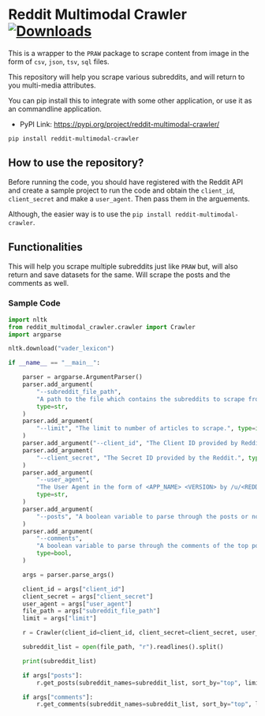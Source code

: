 # Reddit Multimodal Crawler [![Downloads](https://static.pepy.tech/personalized-badge/reddit-multimodal-crawler?period=total&units=abbreviation&left_color=blue&right_color=blue&left_text=Downloads)](https://pepy.tech/project/reddit-multimodal-crawler)

This is a wrapper to the `PRAW` package to scrape content from image in the form of `csv`, `json`, `tsv`, `sql` files.

This repository will help you scrape various subreddits, and will return to you multi-media attributes.

You can pip install this to integrate with some other application, or use it as an commandline application.

- PyPI Link:  https://pypi.org/project/reddit-multimodal-crawler/

```commandLine
pip install reddit-multimodal-crawler
```

## How to use the repository?

Before running the code, you should have registered with the Reddit API and create a sample project to run the code and obtain the `client_id`, `client_secret` and make a `user_agent`. Then pass them in the arguements.

Although, the easier way is to use the `pip install reddit-multimodal-crawler`.

## Functionalities

This will help you scrape multiple subreddits just like `PRAW` but, will also return and save datasets for the same. Will scrape the posts and the comments as well.

### Sample Code

```python
import nltk
from reddit_multimodal_crawler.crawler import Crawler
import argparse

nltk.download("vader_lexicon")

if __name__ == "__main__":

    parser = argparse.ArgumentParser()
    parser.add_argument(
        "--subreddit_file_path",
        "A path to the file which contains the subreddits to scrape from.",
        type=str,
    )
    parser.add_argument(
        "--limit", "The limit to number of articles to scrape.", type=int
    )
    parser.add_argument("--client_id", "The Client ID provided by Reddit.", type=str)
    parser.add_argument(
        "--client_secret", "The Secret ID provided by the Reddit.", type=str
    )
    parser.add_argument(
        "--user_agent",
        "The User Agent in the form of <APP_NAME> <VERSION> by /u/<REDDIT_USERNAME>",
        type=str,
    )
    parser.add_argument(
        "--posts", "A boolean variable to parse through the posts or not.", type=bool
    )
    parser.add_argument(
        "--comments",
        "A boolean variable to parse through the comments of the top posts of subreddit",
        type=bool,
    )

    args = parser.parse_args()

    client_id = args["client_id"]
    client_secret = args["client_secret"]
    user_agent = args["user_agent"]
    file_path = args["subreddit_file_path"]
    limit = args["limit"]

    r = Crawler(client_id=client_id, client_secret=client_secret, user_agent=user_agent)

    subreddit_list = open(file_path, "r").readlines().split()

    print(subreddit_list)

    if args["posts"]:
        r.get_posts(subreddit_names=subreddit_list, sort_by="top", limit=limit)

    if args["comments"]:
        r.get_comments(subreddit_names=subreddit_list, sort_by="top", limit=limit)

```
